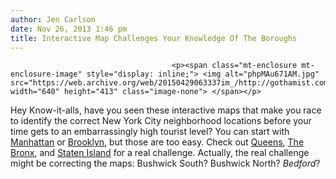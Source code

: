 ```yaml
---
author: Jen Carlson
date: Nov 26, 2013 1:46 pm
title: Interactive Map Challenges Your Knowledge Of The Boroughs
---
```


	
										<p><span class="mt-enclosure mt-enclosure-image" style="display: inline;"> <img alt="phpMAu671AM.jpg" src="https://web.archive.org/web/20150429063337im_/http://gothamist.com/attachments/arts_jen/phpMAu671AM.jpg" width="640" height="413" class="image-none"> </span></p>

<p>Hey Know-it-alls, have you seen these interactive maps that make you race to identify the correct New York City neighborhood locations before your time gets to an embarrassingly high tourist level? You can start with <a href="https://web.archive.org/web/20150429063337/http://click-that-hood.com/?city=manhattan">Manhattan</a> or <a href="https://web.archive.org/web/20150429063337/http://click-that-hood.com/?city=brooklyn">Brooklyn</a>, but those are too easy. Check out <a href="https://web.archive.org/web/20150429063337/http://click-that-hood.com/?city=queens">Queens</a>, <a href="https://web.archive.org/web/20150429063337/http://click-that-hood.com/?city=bronx">The Bronx</a>, and <a href="https://web.archive.org/web/20150429063337/http://click-that-hood.com/?city=staten-island">Staten Island</a> for a real challenge. Actually, the real challenge might be correcting the maps: Bushwick South? Bushwick North? <em>Bedford</em>?</p>					
										
									
				